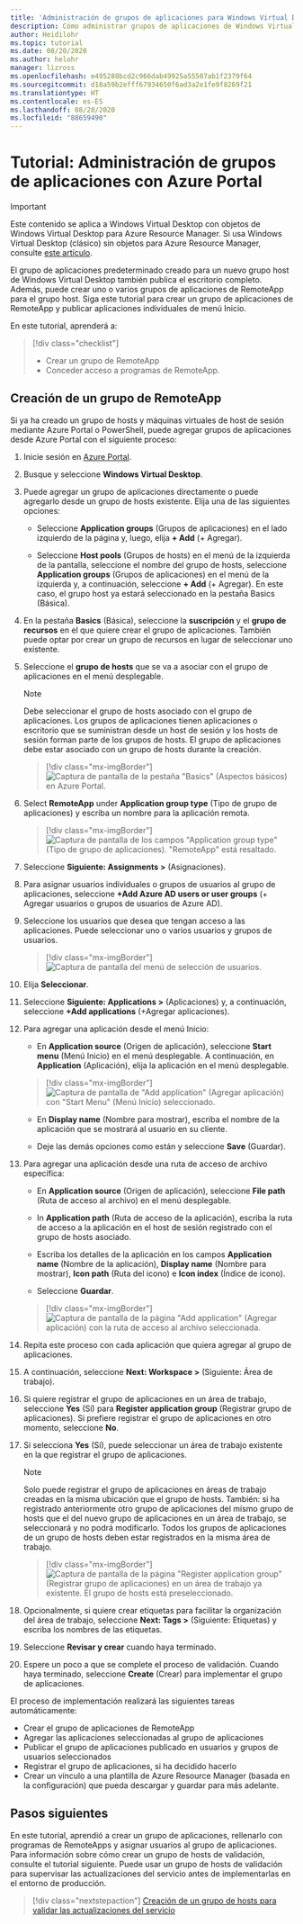 ```yaml
---
title: 'Administración de grupos de aplicaciones para Windows Virtual Desktop: Azure Portal'
description: Cómo administrar grupos de aplicaciones de Windows Virtual Desktop con Azure Portal.
author: Heidilohr
ms.topic: tutorial
ms.date: 08/20/2020
ms.author: helohr
manager: lizross
ms.openlocfilehash: e495288bcd2c966dab49925a55507ab1f2379f64
ms.sourcegitcommit: d18a59b2efff67934650f6ad3a2e1fe9f8269f21
ms.translationtype: HT
ms.contentlocale: es-ES
ms.lasthandoff: 08/20/2020
ms.locfileid: "88659490"
---
```

# <a name="tutorial-manage-app-groups-with-the-azure-portal"></a>Tutorial: Administración de grupos de aplicaciones con Azure Portal

>[!IMPORTANT]
>Este contenido se aplica a Windows Virtual Desktop con objetos de Windows Virtual Desktop para Azure Resource Manager. Si usa Windows Virtual Desktop (clásico) sin objetos para Azure Resource Manager, consulte [este artículo](./virtual-desktop-fall-2019/manage-app-groups-2019.md).

El grupo de aplicaciones predeterminado creado para un nuevo grupo host de Windows Virtual Desktop también publica el escritorio completo. Además, puede crear uno o varios grupos de aplicaciones de RemoteApp para el grupo host. Siga este tutorial para crear un grupo de aplicaciones de RemoteApp y publicar aplicaciones individuales de menú Inicio.

En este tutorial, aprenderá a:

> [!div class="checklist"]
> * Crear un grupo de RemoteApp
> * Conceder acceso a programas de RemoteApp.

## <a name="create-a-remoteapp-group"></a>Creación de un grupo de RemoteApp

Si ya ha creado un grupo de hosts y máquinas virtuales de host de sesión mediante Azure Portal o PowerShell, puede agregar grupos de aplicaciones desde Azure Portal con el siguiente proceso:

1.  Inicie sesión en [Azure Portal](https://portal.azure.com/).

2.  Busque y seleccione **Windows Virtual Desktop**.

3. Puede agregar un grupo de aplicaciones directamente o puede agregarlo desde un grupo de hosts existente. Elija una de las siguientes opciones:

    - Seleccione **Application groups** (Grupos de aplicaciones) en el lado izquierdo de la página y, luego, elija **+ Add** (+ Agregar).

    - Seleccione **Host pools** (Grupos de hosts) en el menú de la izquierda de la pantalla, seleccione el nombre del grupo de hosts, seleccione **Application groups** (Grupos de aplicaciones) en el menú de la izquierda y, a continuación, seleccione **+ Add** (+ Agregar). En este caso, el grupo host ya estará seleccionado en la pestaña Basics (Básica).

4. En la pestaña **Basics** (Básica), seleccione la **suscripción** y el **grupo de recursos** en el que quiere crear el grupo de aplicaciones. También puede optar por crear un grupo de recursos en lugar de seleccionar uno existente.

5. Seleccione el **grupo de hosts** que se va a asociar con el grupo de aplicaciones en el menú desplegable.

    >[!NOTE]
    >Debe seleccionar el grupo de hosts asociado con el grupo de aplicaciones. Los grupos de aplicaciones tienen aplicaciones o escritorio que se suministran desde un host de sesión y los hosts de sesión forman parte de los grupos de hosts. El grupo de aplicaciones debe estar asociado con un grupo de hosts durante la creación.

    > [!div class="mx-imgBorder"]
    > ![Captura de pantalla de la pestaña "Basics" (Aspectos básicos) en Azure Portal.](media/basics-tab.png)

6. Select **RemoteApp** under **Application group type** (Tipo de grupo de aplicaciones) y escriba un nombre para la aplicación remota.

      > [!div class="mx-imgBorder"]
      > ![Captura de pantalla de los campos "Application group type" (Tipo de grupo de aplicaciones). "RemoteApp" está resaltado.](media/remoteapp-button.png)

7.  Seleccione **Siguiente: Assignments >** (Asignaciones).

8.  Para asignar usuarios individuales o grupos de usuarios al grupo de aplicaciones, seleccione **+Add Azure AD users or user groups** (+ Agregar usuarios o grupos de usuarios de Azure AD).

9.  Seleccione los usuarios que desea que tengan acceso a las aplicaciones. Puede seleccionar uno o varios usuarios y grupos de usuarios.

     > [!div class="mx-imgBorder"]
     > ![Captura de pantalla del menú de selección de usuarios.](media/select-users.png)

10.  Elija **Seleccionar**.

11.  Seleccione **Siguiente: Applications >** (Aplicaciones) y, a continuación, seleccione **+Add applications** (+Agregar aplicaciones).

12.  Para agregar una aplicación desde el menú Inicio:

      - En **Application source** (Origen de aplicación), seleccione **Start menu** (Menú Inicio) en el menú desplegable. A continuación, en **Application** (Aplicación), elija la aplicación en el menú desplegable.

     > [!div class="mx-imgBorder"]
     > ![Captura de pantalla de "Add application" (Agregar aplicación) con "Start Menu" (Menú Inicio) seleccionado.](media/add-app-start.png)

      - En **Display name** (Nombre para mostrar), escriba el nombre de la aplicación que se mostrará al usuario en su cliente.

      - Deje las demás opciones como están y seleccione **Save** (Guardar).

13.  Para agregar una aplicación desde una ruta de acceso de archivo específica:

      - En **Application source** (Origen de aplicación), seleccione **File path** (Ruta de acceso al archivo) en el menú desplegable.

      - In **Application path** (Ruta de acceso de la aplicación), escriba la ruta de acceso a la aplicación en el host de sesión registrado con el grupo de hosts asociado.

      - Escriba los detalles de la aplicación en los campos **Application name** (Nombre de la aplicación), **Display name** (Nombre para mostrar), **Icon path** (Ruta del icono) e **Icon index** (Índice de icono).

      - Seleccione **Guardar**.

     > [!div class="mx-imgBorder"]
     > ![Captura de pantalla de la página "Add application" (Agregar aplicación) con la ruta de acceso al archivo seleccionada.](media/add-app-file.png)

14.  Repita este proceso con cada aplicación que quiera agregar al grupo de aplicaciones.

15.  A continuación, seleccione **Next: Workspace >** (Siguiente: Área de trabajo).

16.  Si quiere registrar el grupo de aplicaciones en un área de trabajo, seleccione **Yes** (Sí) para **Register application group** (Registrar grupo de aplicaciones). Si prefiere registrar el grupo de aplicaciones en otro momento, seleccione **No**.

17.  Si selecciona **Yes** (Sí), puede seleccionar un área de trabajo existente en la que registrar el grupo de aplicaciones.

       >[!NOTE]
       >Solo puede registrar el grupo de aplicaciones en áreas de trabajo creadas en la misma ubicación que el grupo de hosts. También: si ha registrado anteriormente otro grupo de aplicaciones del mismo grupo de hosts que el del nuevo grupo de aplicaciones en un área de trabajo, se seleccionará y no podrá modificarlo. Todos los grupos de aplicaciones de un grupo de hosts deben estar registrados en la misma área de trabajo.

     > [!div class="mx-imgBorder"]
     > ![Captura de pantalla de la página "Register application group" (Registrar grupo de aplicaciones) en un área de trabajo ya existente. El grupo de hosts está preseleccionado.](media/register-existing.png)

18.  Opcionalmente, si quiere crear etiquetas para facilitar la organización del área de trabajo, seleccione **Next: Tags >** (Siguiente: Etiquetas) y escriba los nombres de las etiquetas.

19.  Seleccione **Revisar y crear** cuando haya terminado.

20.  Espere un poco a que se complete el proceso de validación. Cuando haya terminado, seleccione **Create** (Crear) para implementar el grupo de aplicaciones.

El proceso de implementación realizará las siguientes tareas automáticamente:

- Crear el grupo de aplicaciones de RemoteApp
- Agregar las aplicaciones seleccionadas al grupo de aplicaciones
- Publicar el grupo de aplicaciones publicado en usuarios y grupos de usuarios seleccionados
- Registrar el grupo de aplicaciones, si ha decidido hacerlo
- Crear un vínculo a una plantilla de Azure Resource Manager (basada en la configuración) que pueda descargar y guardar para más adelante.

## <a name="next-steps"></a>Pasos siguientes

En este tutorial, aprendió a crear un grupo de aplicaciones, rellenarlo con programas de RemoteApps y asignar usuarios al grupo de aplicaciones. Para información sobre cómo crear un grupo de hosts de validación, consulte el tutorial siguiente. Puede usar un grupo de hosts de validación para supervisar las actualizaciones del servicio antes de implementarlas en el entorno de producción.

> [!div class="nextstepaction"]
> [Creación de un grupo de hosts para validar las actualizaciones del servicio](./create-validation-host-pool.md)
